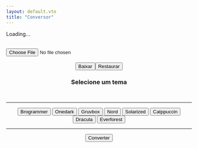 ```yaml
---
layout: default.vto
title: "Conversor"
---
```

<head>
  <title>{{ title }}</title>
  <link rel="stylesheet" href="/assets/css/styles.css" />
  <script src="/assets/js/walls/convert.js" defer></script>
</head>

<div id="loading-screen">
  <p>Loading...</p>
</div>
<br/>
<div id="main-container">
  <div id="drop-zone" ondragover="handleImage();">
    <input type="file" id="image-loader" name="image-loader"  accept=".jpg, .jpeg, .png, .webp" />
  </div>
  <br/>
  <canvas id="image-canvas"></canvas>

  <div style="display:flex; justify-content: center;">
    <button class="important-button"  id ="download-button" type="button" onclick="downloadImage()">Baixar</button>
    <button class="important-button" id ="reset-button" type="button" onclick="reset()">Restaurar</button>
  </div>

  <div style="text-align: center">
    <h3 id = "loading">Selecione um tema</h3>
    <div id="palette" style="height:1em;">
    </div>
    <hr/>
    <button type="button" onclick="changeTheme('Brogrammer')">Brogrammer</button>
    <button type="button" onclick="changeTheme('Onedark')">Onedark</button>
    <button type="button" onclick="changeTheme('Gruvbox')">Gruvbox</button>
    <button type="button" onclick="changeTheme('Nord')">Nord</button>
    <button type="button" onclick="changeTheme('Solarized')">Solarized</button>
    <button type="button" onclick="changeTheme('Catppuccin')">Catppuccin</button>
    <button type="button" onclick="changeTheme('Dracula')">Dracula</button>
    <button type="button" onclick="changeTheme('Everforest')">Everforest</button>
  <br/>

  <hr/>
    <button class="important-button" id="convert" type="button" onclick="initialize()">Converter</button>
  </div>
</div>
<!--
    Original Code From:
    https://github.com/NotNeelPatel/WallpaperThemeConverter
-->
